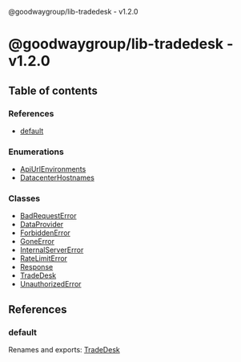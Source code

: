 @goodwaygroup/lib-tradedesk - v1.2.0

# @goodwaygroup/lib-tradedesk - v1.2.0

## Table of contents

### References

- [default](README.md#default)

### Enumerations

- [ApiUrlEnvironments](enums/apiurlenvironments.md)
- [DatacenterHostnames](enums/datacenterhostnames.md)

### Classes

- [BadRequestError](classes/badrequesterror.md)
- [DataProvider](classes/dataprovider.md)
- [ForbiddenError](classes/forbiddenerror.md)
- [GoneError](classes/goneerror.md)
- [InternalServerError](classes/internalservererror.md)
- [RateLimitError](classes/ratelimiterror.md)
- [Response](classes/response.md)
- [TradeDesk](classes/tradedesk.md)
- [UnauthorizedError](classes/unauthorizederror.md)

## References

### default

Renames and exports: [TradeDesk](classes/tradedesk.md)

